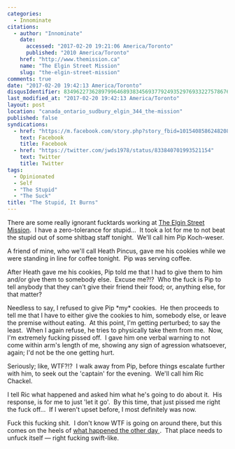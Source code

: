 ```yaml
---
categories:
  - Innominate
citations:
  - author: "Innominate"
    date:
      accessed: "2017-02-20 19:21:06 America/Toronto"
      published: "2010 America/Toronto"
    href: "http://www.themission.ca"
    name: "The Elgin Street Mission"
    slug: "the-elgin-street-mission"
comments: true
date: "2017-02-20 19:42:13 America/Toronto"
disqusIdentifier: 8349622736289799646893834569377924935297693322757867642559854773967352738553537844875728263437234453
last_modified_at: "2017-02-20 19:42:13 America/Toronto"
layout: post
location: "canada_ontario_sudbury_elgin_344_the-mission"
published: false
syndications:
  - href: "https://m.facebook.com/story.php?story_fbid=10154085862482084&id=719142083"
    text: Facebook
    title: Facebook
  - href: "https://twitter.com/jwds1978/status/833840701993521154"
    text: Twitter
    title: Twitter
tags:
  - Opinionated
  - Self
  - "The Stupid"
  - "The Suck"
title: "The Stupid, It Burns"
---
```


<!--sse-->
<!--
  ~ NAME «» ALIAS
  ~
  ~ «» Koch-weser, Pip
  ~ Darcy «» Pincus, Heath
  ~ Ron «» Chackel, Ric
  -->
<!--/sse-->
<p>
  There are some really ignorant fucktards working at
  <a href="{{ site.url }}{{ page.url }}#cite-the-elgin-street-mission" rel="me" title="The Elgin Street Mission">The Elgin Street Mission</a>.&nbsp;
  I have a zero-tolerance for stupid&hellip;&nbsp; It took a lot for me to not beat the stupid out of some shitbag staff tonight.&nbsp; We'll call him Pip
  Koch-weser.
</p>
<!-- excerptBreak -->
<p>
  A friend of mine, who we'll call Heath Pincus, gave me his cookies while we were standing in line for coffee tonight.&nbsp; Pip was serving coffee.
</p>
<p>
  After Heath gave me his cookies, Pip told me that I had to give them to him and/or give them to somebody else.&nbsp; Excuse me?!?&nbsp; Who the fuck is Pip to
  tell anybody that they can't give their friend their food; or, anything else, for that matter?
</p>
<p>
  Needless to say, I refused to give Pip *my* cookies.&nbsp; He then proceeds to tell me that I have to either give the cookies to him, somebody else, or leave
  the premise without eating.&nbsp; At this point, I'm getting perturbed; to say the least.&nbsp; When I again refuse, he tries to physically take them from
  me.&nbsp; Now, I'm extremely fucking pissed off.&nbsp; I gave him one verbal warning to not come within arm's length of me, showing any sign of agression
  whatsoever, again; I'd not be the one getting hurt.
</p>
<p>
  Seriously; like, WTF?!?&nbsp; I walk away from Pip, before things escalate further with him, to seek out the 'captain' for the evening.&nbsp; We'll call him
  Ric Chackel.
</p>
<p>
  I tell Ric what happened and asked him what he's going to do about it.&nbsp; His response, is for me to just 'let it go'.&nbsp; By this time, that just pissed
  me right the fuck off&hellip;&nbsp; If I weren't upset before, I most definitely was now.
</p>
<p>
  Fuck this fucking shit.&nbsp; I don't know WTF is going on around there, but this comes on the heels of
  <a href="{{ site.url }}/blog/2017/02/16/accessibility-at-the-elgin-street-mission" rel="me" title="Accessibility at The Elgin Street Mission">
    what happened the other day
  </a>.&nbsp;
  That place needs to unfuck itself &#8212; right fucking swift-like.
</p>
